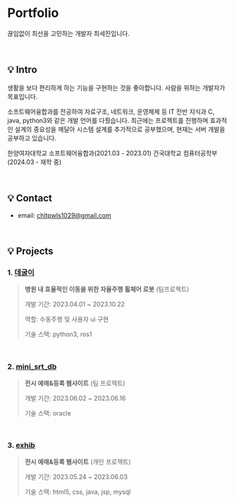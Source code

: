 # Portfolio
끊임없이 최선을 고민하는 개발자 최세진입니다.

</br>

## :bulb: Intro
생활을 보다 편리하게 하는 기능을 구현하는 것을 좋아합니다. 사람을 위하는 개발자가 목표입니다.

소프트웨어융합과를 전공하여 자료구조, 네트워크, 운영체제 등 IT 전반 지식과 C, java, python3와 같은 개발 언어를 다뤘습니다. 최근에는 프로젝트를 진행하며 효과적인 설계의 중요성을 깨달아 시스템 설계를 추가적으로 공부했으며, 현재는 서버 개발을 공부하고 있습니다.

한양여자대학교 소프트웨어융합과(2021.03 - 2023.01)
건국대학교 컴퓨터공학부(2024.03 - 재학 중)


</br>

## :bulb: Contact
- email: chltpwls1029@gmail.com

</br>

## :bulb: Projects
### 1. [데굴이](https://github.com/CSejin/project-deguli)
><b>병원 내 효율적인 이동을 위한 자율주행 휠체어 로봇</b> (팀프로젝트)
>
>개발 기간: 2023.04.01 ~ 2023.10.22
>
>역할: 수동주행 및 사용자 ui 구현
>
>기술 스택: python3, ros1

</br>

### 2. [mini_srt_db](https://github.com/CSeJin/project-mini_srt_DB)
> <b>전시 예매&등록 웹사이트</b> (팀 프로젝트)
> 
> 개발 기간: 2023.06.02 ~ 2023.06.16
> 
> 기술 스택: oracle

</br>

### 3. [exhib](https://github.com/CSejin/project-exhib)
> <b>전시 예매&등록 웹사이트</b> (개인 프로젝트)
> 
> 개발 기간: 2023.05.24 ~ 2023.06.03
> 
> 기술 스택: html5, css, java, jsp, mysql
